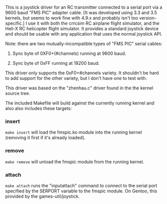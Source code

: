 This is a joystick driver for an RC transmitter connected to a serial
port via a 9600 baud "FMS PIC" adapter cable.  [It was developed using
3.3 and 3.5 kernels, but seems to work fine with 4.9.x and probably
isn't too version-specific.]  I use it with both the crrcsim RC
airplane flight simulator, and the Heli-X RC helicopter flight
simulator. It provides a standard joystick device and should be usable
with any application that uses the normal joystick API.

Note: there are two mutually-incompatible types of "FMS PIC" serial
cables:

 1. Sync byte of 0XF0+(#channels) running at 9600 baud.

 2. Sync byte of 0xFF running at 19200 baud.

This driver only supports the 0xF0+#channels variety. It shouldn't be
hard to add support for the other variety, but I don't have one to
test with.

This driver was based on the "zhenhau.c" driver found in the the
kernel source tree.

The included Makefile will build against the currently running kernel
and also also includes these targets:

### insert

`make insert` will load the fmspic.ko module into the running kernel
(removing it first if it's already loaded).

### remove

`make remove` will unload the fmspic module from the running kernel.

### attach

`make attach` runs the "inputattach" command to connect to the serial
port specified by the SERPORT variable to the fmspic module.  On
Gentoo, this provided by the games-util/joystick.
